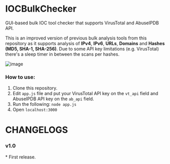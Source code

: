# IOCBulkChecker
GUI-based bulk IOC tool checker that supports VirusTotal and AbuseIPDB API.

This is an improved version of previous bulk analysis tools from this repository as it supports analysis of **IPv4**, **IPv6**, **URLs**, **Domains** and **Hashes (MD5, SHA-1, SHA-256)**.
Due to some API key limitations (e.g. VirusTotal) there's a sleep timer in between the scans per hashes.

![image](https://github.com/sscoconutree/IOCBulkChecker/assets/59388557/45de7493-ecab-4c6c-b226-35d25caea78b)

<h3>How to use:</h3>

1. Clone this repository.
2. Edit ```app.js``` file and put your VirusTotal API key on the ```vt_api``` field and AbuseIPDB API key on the ```ab_api``` field.
3. Run the following: ```node app.js```
4. Open ```localhost:3000```

# CHANGELOGS

<h3>v1.0</h3>
* First release.
